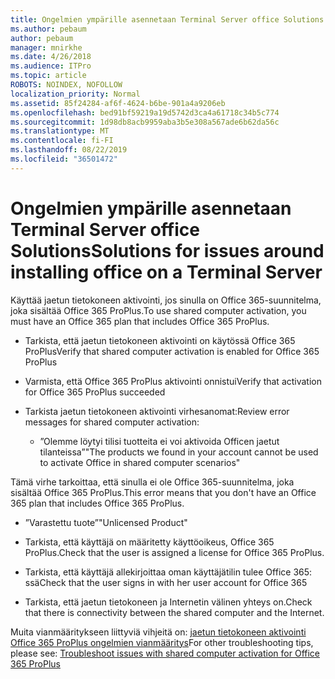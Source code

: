 ```yaml
---
title: Ongelmien ympärille asennetaan Terminal Server office Solutions
ms.author: pebaum
author: pebaum
manager: mnirkhe
ms.date: 4/26/2018
ms.audience: ITPro
ms.topic: article
ROBOTS: NOINDEX, NOFOLLOW
localization_priority: Normal
ms.assetid: 85f24284-af6f-4624-b6be-901a4a9206eb
ms.openlocfilehash: bed91bf59219a19d5742d3ca4a61718c34b5c774
ms.sourcegitcommit: 1d98db8acb9959aba3b5e308a567ade6b62da56c
ms.translationtype: MT
ms.contentlocale: fi-FI
ms.lasthandoff: 08/22/2019
ms.locfileid: "36501472"
---
```

# <a name="solutions-for-issues-around-installing-office-on-a-terminal-server"></a><span data-ttu-id="f0cd8-102">Ongelmien ympärille asennetaan Terminal Server office Solutions</span><span class="sxs-lookup"><span data-stu-id="f0cd8-102">Solutions for issues around installing office on a Terminal Server</span></span>

<span data-ttu-id="f0cd8-103">Käyttää jaetun tietokoneen aktivointi, jos sinulla on Office 365-suunnitelma, joka sisältää Office 365 ProPlus.</span><span class="sxs-lookup"><span data-stu-id="f0cd8-103">To use shared computer activation, you must have an Office 365 plan that includes Office 365 ProPlus.</span></span>
  
- <span data-ttu-id="f0cd8-104">Tarkista, että jaetun tietokoneen aktivointi on käytössä Office 365 ProPlus</span><span class="sxs-lookup"><span data-stu-id="f0cd8-104">Verify that shared computer activation is enabled for Office 365 ProPlus</span></span>
    
- <span data-ttu-id="f0cd8-105">Varmista, että Office 365 ProPlus aktivointi onnistui</span><span class="sxs-lookup"><span data-stu-id="f0cd8-105">Verify that activation for Office 365 ProPlus succeeded</span></span>
    
- <span data-ttu-id="f0cd8-106">Tarkista jaetun tietokoneen aktivointi virhesanomat:</span><span class="sxs-lookup"><span data-stu-id="f0cd8-106">Review error messages for shared computer activation:</span></span>
    
  - <span data-ttu-id="f0cd8-107">”Olemme löytyi tilisi tuotteita ei voi aktivoida Officen jaetut tilanteissa”</span><span class="sxs-lookup"><span data-stu-id="f0cd8-107">"The products we found in your account cannot be used to activate Office in shared computer scenarios"</span></span>
  
<span data-ttu-id="f0cd8-108">Tämä virhe tarkoittaa, että sinulla ei ole Office 365-suunnitelma, joka sisältää Office 365 ProPlus.</span><span class="sxs-lookup"><span data-stu-id="f0cd8-108">This error means that you don't have an Office 365 plan that includes Office 365 ProPlus.</span></span>
    
  - <span data-ttu-id="f0cd8-109">”Varastettu tuote”</span><span class="sxs-lookup"><span data-stu-id="f0cd8-109">"Unlicensed Product"</span></span>
    
  - <span data-ttu-id="f0cd8-110">Tarkista, että käyttäjä on määritetty käyttöoikeus, Office 365 ProPlus.</span><span class="sxs-lookup"><span data-stu-id="f0cd8-110">Check that the user is assigned a license for Office 365 ProPlus.</span></span>
    
  - <span data-ttu-id="f0cd8-111">Tarkista, että käyttäjä allekirjoittaa oman käyttäjätilin tulee Office 365: ssä</span><span class="sxs-lookup"><span data-stu-id="f0cd8-111">Check that the user signs in with her user account for Office 365</span></span>
    
  - <span data-ttu-id="f0cd8-112">Tarkista, että jaetun tietokoneen ja Internetin välinen yhteys on.</span><span class="sxs-lookup"><span data-stu-id="f0cd8-112">Check that there is connectivity between the shared computer and the Internet.</span></span>
    
<span data-ttu-id="f0cd8-113">Muita vianmääritykseen liittyviä vihjeitä on: [jaetun tietokoneen aktivointi Office 365 ProPlus ongelmien vianmääritys](https://docs.microsoft.com/DeployOffice/troubleshoot-issues-with-shared-computer-activation-for-office-365-proplus)</span><span class="sxs-lookup"><span data-stu-id="f0cd8-113">For other troubleshooting tips, please see: [Troubleshoot issues with shared computer activation for Office 365 ProPlus](https://docs.microsoft.com/DeployOffice/troubleshoot-issues-with-shared-computer-activation-for-office-365-proplus)</span></span>
  

